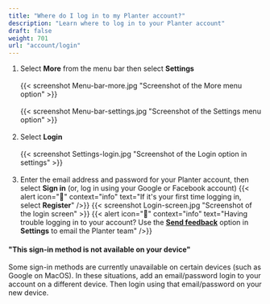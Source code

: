 ```yaml
---
title: "Where do I log in to my Planter account?"
description: "Learn where to log in to your Planter account"
draft: false
weight: 701
url: "account/login"
---
```


1. Select **More** from the menu bar then select **Settings**<br /><br />
{{< screenshot Menu-bar-more.jpg "Screenshot of the More menu option" >}}<br /><br />
{{< screenshot Menu-bar-settings.jpg "Screenshot of the Settings menu option" >}}<br /><br />
2. Select **Login**<br /><br />
{{< screenshot Settings-login.jpg "Screenshot of the Login option in settings" >}}<br /><br />
3. Enter the email address and password for your Planter account, then select **Sign in** (or, log in using your Google or Facebook account)
{{< alert icon="🫛" context="info" text="If it's your first time logging in, select **Register**" />}}
{{< screenshot Login-screen.jpg "Screenshot of the login screen" >}}
{{< alert icon="🍓" context="info" text="Having trouble logging in to your account? Use the [**Send feedback**](../../connect/contact-us/#send-feedback-contact-support) option in **Settings** to email the Planter team" />}}

#### "This sign-in method is not available on your device"

Some sign-in methods are currently unavailable on certain devices (such as Google on MacOS). In these situations, add an email/password login to your account on a different device. Then login using that email/password on your new device.
